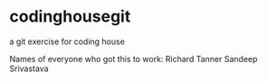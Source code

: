 codinghousegit
==============

a git exercise for coding house

Names of everyone who got this to work:
Richard Tanner
Sandeep Srivastava
